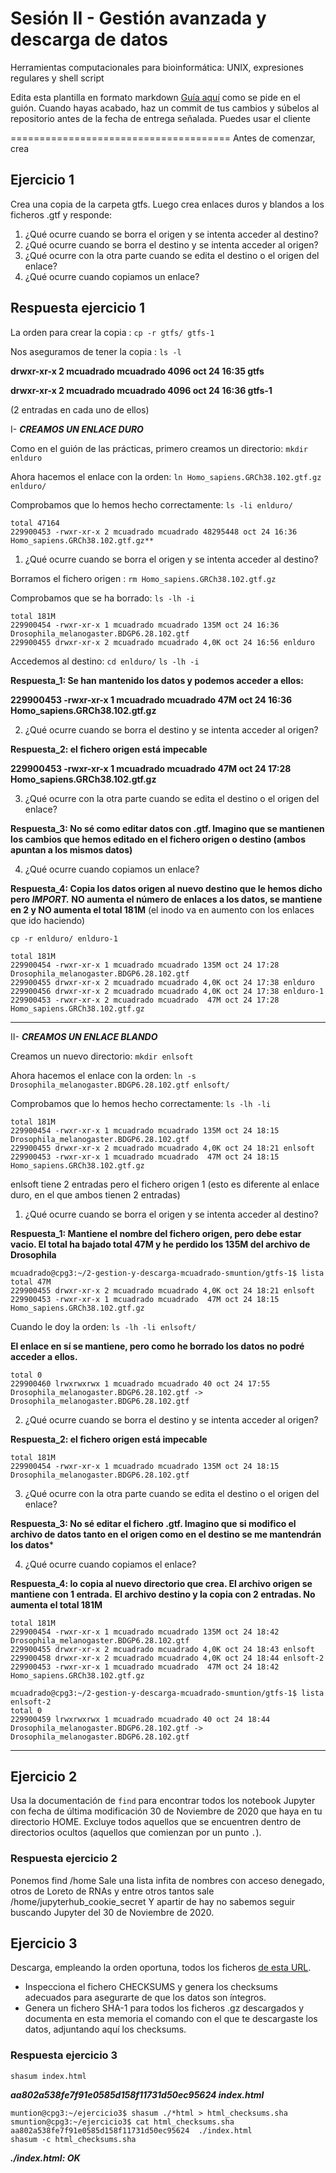 # Sesión II - Gestión avanzada y descarga de datos
Herramientas computacionales para bioinformática: UNIX, expresiones regulares y shell script

Edita esta plantilla en formato markdown [Guía aquí](https://guides.github.com/features/mastering-markdown/) como se pide en el guión. 
Cuando hayas acabado, haz un commit de tus cambios y súbelos al repositorio antes de la fecha de entrega señalada. 
Puedes usar el cliente 

======================================
Antes de comenzar, crea


## Ejercicio 1
Crea una copia de la carpeta gtfs. Luego crea enlaces duros y blandos a los ficheros .gtf y responde:

1. ¿Qué ocurre cuando se borra el origen y se intenta acceder al destino?
2. ¿Qué ocurre cuando se borra el destino y se intenta acceder al origen?
3. ¿Qué ocurre con la otra parte cuando se edita el destino o el origen del enlace?
4. ¿Qué ocurre cuando copiamos un enlace?

## Respuesta ejercicio 1

La orden para crear la copia : `cp -r gtfs/ gtfs-1`

Nos aseguramos de tener la copia : `ls -l`

**drwxr-xr-x 2 mcuadrado mcuadrado  4096 oct 24 16:35 gtfs**

**drwxr-xr-x 2 mcuadrado mcuadrado  4096 oct 24 16:36 gtfs-1**

(2 entradas en cada uno de ellos)

I- ***CREAMOS UN ENLACE DURO***

Como en el guión de las prácticas, primero creamos un directorio: `mkdir enlduro`

Ahora hacemos el enlace con la orden: `ln Homo_sapiens.GRCh38.102.gtf.gz enlduro/`

Comprobamos que lo hemos hecho correctamente: `ls -li enlduro/`
```
total 47164
229900453 -rwxr-xr-x 2 mcuadrado mcuadrado 48295448 oct 24 16:36 Homo_sapiens.GRCh38.102.gtf.gz**
```

1. ¿Qué ocurre cuando se borra el origen y se intenta acceder al destino?


Borramos el fichero origen : `rm Homo_sapiens.GRCh38.102.gtf.gz`

Comprobamos que se ha borrado: `ls -lh -i`
```
total 181M
229900454 -rwxr-xr-x 1 mcuadrado mcuadrado 135M oct 24 16:36 Drosophila_melanogaster.BDGP6.28.102.gtf
229900455 drwxr-xr-x 2 mcuadrado mcuadrado 4,0K oct 24 16:56 enlduro
```
Accedemos al destino: `cd enlduro/`
                      `ls -lh -i`
                      
**Respuesta_1: Se han mantenido los datos y podemos acceder a ellos:**

**229900453 -rwxr-xr-x 1 mcuadrado mcuadrado 47M oct 24 16:36 Homo_sapiens.GRCh38.102.gtf.gz**


2. ¿Qué ocurre cuando se borra el destino y se intenta acceder al origen? 

**Respuesta_2: el fichero origen está impecable**

**229900453 -rwxr-xr-x 1 mcuadrado mcuadrado  47M oct 24 17:28 Homo_sapiens.GRCh38.102.gtf.gz**

3. ¿Qué ocurre con la otra parte cuando se edita el destino o el origen del enlace?

**Respuesta_3: No sé como editar datos con .gtf. Imagino que se mantienen los cambios que hemos editado en el fichero origen o destino (ambos apuntan a los mismos datos)**

4. ¿Qué ocurre cuando copiamos un enlace?

**Respuesta_4: Copia los datos origen al nuevo destino que le hemos dicho pero _IMPORT._ NO aumenta el número de enlaces a los datos, se mantiene en 2 y NO aumenta el total 181M** (el inodo va en aumento con los enlaces que ido haciendo)

`cp -r enlduro/ enlduro-1`

```
total 181M
229900454 -rwxr-xr-x 1 mcuadrado mcuadrado 135M oct 24 17:28 Drosophila_melanogaster.BDGP6.28.102.gtf
229900455 drwxr-xr-x 2 mcuadrado mcuadrado 4,0K oct 24 17:38 enlduro
229900456 drwxr-xr-x 2 mcuadrado mcuadrado 4,0K oct 24 17:38 enlduro-1
229900453 -rwxr-xr-x 2 mcuadrado mcuadrado  47M oct 24 17:28 Homo_sapiens.GRCh38.102.gtf.gz
```
 ----------------------------------------------------------------------------------------------------
 
 II- ***CREAMOS UN ENLACE BLANDO***

Creamos un nuevo directorio: `mkdir enlsoft`

Ahora hacemos el enlace con la orden: `ln -s Drosophila_melanogaster.BDGP6.28.102.gtf enlsoft/`

Comprobamos que lo hemos hecho correctamente: `ls -lh -li`

```
total 181M
229900454 -rwxr-xr-x 1 mcuadrado mcuadrado 135M oct 24 18:15 Drosophila_melanogaster.BDGP6.28.102.gtf
229900455 drwxr-xr-x 2 mcuadrado mcuadrado 4,0K oct 24 18:21 enlsoft
229900453 -rwxr-xr-x 1 mcuadrado mcuadrado  47M oct 24 18:15 Homo_sapiens.GRCh38.102.gtf.gz
```

enlsoft tiene 2 entradas pero el fichero origen 1 (esto es diferente al enlace duro, en el que ambos tienen 2 entradas)

1. ¿Qué ocurre cuando se borra el origen y se intenta acceder al destino? 

**Respuesta_1: Mantiene el nombre del fichero origen, pero debe estar vacio. El total ha bajado total 47M y he perdido los 135M del archivo de Drosophila**

```
mcuadrado@cpg3:~/2-gestion-y-descarga-mcuadrado-smuntion/gtfs-1$ lista
total 47M
229900455 drwxr-xr-x 2 mcuadrado mcuadrado 4,0K oct 24 18:21 enlsoft
229900453 -rwxr-xr-x 1 mcuadrado mcuadrado  47M oct 24 18:15 Homo_sapiens.GRCh38.102.gtf.gz
```

Cuando le doy la orden: `ls -lh -li enlsoft/`

**El enlace en sí se mantiene, pero como he borrado los datos no podré acceder a ellos.**

```
total 0
229900460 lrwxrwxrwx 1 mcuadrado mcuadrado 40 oct 24 17:55 
Drosophila_melanogaster.BDGP6.28.102.gtf -> Drosophila_melanogaster.BDGP6.28.102.gtf
```


2. ¿Qué ocurre cuando se borra el destino y se intenta acceder al origen?

**Respuesta_2: el fichero origen está impecable**

```
total 181M
229900454 -rwxr-xr-x 1 mcuadrado mcuadrado 135M oct 24 18:15 Drosophila_melanogaster.BDGP6.28.102.gtf
```

3. ¿Qué ocurre con la otra parte cuando se edita el destino o el origen del enlace?

**Respuesta_3: No sé editar el fichero .gtf. Imagino que si modifico el archivo de datos tanto en el origen como en el destino se me mantendrán los datos***



4. ¿Qué ocurre cuando copiamos el enlace?

**Respuesta_4: lo copia al nuevo directorio que crea. El archivo origen se mantiene con 1 entrada.**
**El archivo destino y la copia con 2 entradas. No aumenta el total 181M**

```
total 181M
229900454 -rwxr-xr-x 1 mcuadrado mcuadrado 135M oct 24 18:42 Drosophila_melanogaster.BDGP6.28.102.gtf
229900455 drwxr-xr-x 2 mcuadrado mcuadrado 4,0K oct 24 18:43 enlsoft
229900458 drwxr-xr-x 2 mcuadrado mcuadrado 4,0K oct 24 18:44 enlsoft-2
229900453 -rwxr-xr-x 1 mcuadrado mcuadrado  47M oct 24 18:42 Homo_sapiens.GRCh38.102.gtf.gz
```

```
mcuadrado@cpg3:~/2-gestion-y-descarga-mcuadrado-smuntion/gtfs-1$ lista enlsoft-2
total 0
229900459 lrwxrwxrwx 1 mcuadrado mcuadrado 40 oct 24 18:44 Drosophila_melanogaster.BDGP6.28.102.gtf -> Drosophila_melanogaster.BDGP6.28.102.gtf
```
-----------------------------------------------------------------------------------------------------------
 
 
 
 


## Ejercicio 2
Usa la documentación de `find` para encontrar todos los notebook Jupyter con fecha de última modificación 30 de Noviembre de 2020 que haya en tu directorio HOME. Excluye todos aquellos que se encuentren dentro de directorios ocultos (aquellos que comienzan por un punto `.`). 

### Respuesta ejercicio 2
Ponemos find /home
Sale una lista infita de nombres con acceso denegado, otros de Loreto de RNAs y entre otros tantos sale /home/jupyterhub_cookie_secret 
Y apartir de hay no sabemos seguir buscando Jupyter del 30 de Noviembre de 2020. 

## Ejercicio 3
Descarga, empleando la orden oportuna, todos los ficheros [de esta URL](ftp://ftp.ensembl.org/pub/release-102/gtf/accipiter_nisus/). 
- Inspecciona el fichero CHECKSUMS y genera los checksums adecuados para asegurarte de que los datos son íntegros. 
- Genera un fichero SHA-1 para todos los ficheros .gz descargados y documenta en esta memoria el comando con el que te descargaste los datos, adjuntando aquí los checksums. 


### Respuesta ejercicio 3

`shasum index.html`

***aa802a538fe7f91e0585d158f11731d50ec95624  index.html***

```
muntion@cpg3:~/ejercicio3$ shasum ./*html > html_checksums.sha
smuntion@cpg3:~/ejercicio3$ cat html_checksums.sha
aa802a538fe7f91e0585d158f11731d50ec95624  ./index.html
shasum -c html_checksums.sha
```

***./index.html: OK***

